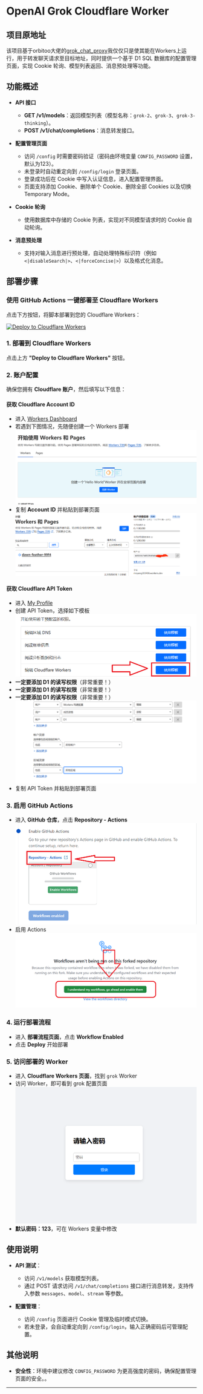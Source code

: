 
# OpenAI Grok Cloudflare Worker

## 项目原地址
该项目基于orbitoo大佬的[grok_chat_proxy](https://github.com/orbitoo/grok_chat_proxy)我仅仅只是使其能在Workers上运行，用于转发聊天请求至目标地址，同时提供一个基于 D1 SQL 数据库的配置管理页面，实现 Cookie 轮询、模型列表返回、消息预处理等功能。

## 功能概述

- **API 接口**
  - **GET /v1/models**：返回模型列表（模型名称：`grok-2`、`grok-3`、`grok-3-thinking`）。
  - **POST /v1/chat/completions**：消息转发接口。

- **配置管理页面**
  - 访问 `/config` 时需要密码验证（密码由环境变量 `CONFIG_PASSWORD` 设置，默认为123）。
  - 未登录时自动重定向到 `/config/login` 登录页面。
  - 登录成功后在 Cookie 中写入认证信息，进入配置管理界面。
  - 页面支持添加 Cookie、删除单个 Cookie、删除全部 Cookies 以及切换 Temporary Mode。

- **Cookie 轮询**
  - 使用数据库中存储的 Cookie 列表，实现对不同模型请求时的 Cookie 自动轮询。

- **消息预处理**
  - 支持对输入消息进行预处理，自动处理特殊标识符（例如 `<|disableSearch|>`、`<|forceConcise|>`）以及格式化消息。

## 部署步骤  

### 使用 GitHub Actions 一键部署至 Cloudflare Workers  

点击下方按钮，将脚本部署到您的 Cloudflare Workers：  

[![Deploy to Cloudflare Workers](https://deploy.workers.cloudflare.com/button)](https://deploy.workers.cloudflare.com/?url=https://github.com/MoYangking/openai-grok)  

### 1. 部署到 Cloudflare Workers  
点击上方 **"Deploy to Cloudflare Workers"** 按钮。  

### 2. 账户配置  
确保您拥有 **Cloudflare 账户**，然后填写以下信息：  

#### **获取 Cloudflare Account ID**  
- 进入 [Workers Dashboard](https://dash.cloudflare.com/?to=/:account/workers)  
- 若遇到下图情况，先随便创建一个 Workers 部署  
  ![](img/j1.png)  
- 复制 **Account ID** 并粘贴到部署页面  
  ![](img/j2.png)  

#### **获取 Cloudflare API Token**  
- 进入 [My Profile](https://dash.cloudflare.com/?to=/:account/workers)  
- 创建 API Token，选择如下模板  
  ![](img/j3.png)  
- **一定要添加 D1 的读写权限**（非常重要！） 
- **一定要添加 D1 的读写权限**（非常重要！） 
- **一定要添加 D1 的读写权限**（非常重要！）  
  ![](img/j4.png)  
- 复制 API Token 并粘贴到部署页面  

### 3. 启用 GitHub Actions  
- 进入 **GitHub 仓库**，点击 **Repository - Actions**  
  ![](img/j5.png)  
- 启用 Actions  
  ![](img/j6.png)  

### 4. 运行部署流程  
- 进入 **部署流程页面**，点击 **Workflow Enabled**  
- 点击 **Deploy** 开始部署  

### 5. 访问部署的 Worker  
- 进入 **Cloudflare Workers 页面**，找到 `grok` Worker  
- 访问 Worker，即可看到 grok 配置页面  
  ![](img/j7.png)  
- **默认密码：123**，可在 Workers 变量中修改  



## 使用说明

- **API 测试**：
  - 访问 `/v1/models` 获取模型列表。
  - 通过 POST 请求访问 `/v1/chat/completions` 接口进行消息转发，支持传入参数 `messages`、`model`、`stream` 等参数。

- **配置管理**：
  - 访问 `/config` 页面进行 Cookie 管理及临时模式切换。
  - 若未登录，会自动重定向到 `/config/login`，输入正确密码后可管理配置。

## 其他说明

- **安全性**：环境中建议修改 `CONFIG_PASSWORD` 为更高强度的密码，确保配置管理页面的安全。。

---


